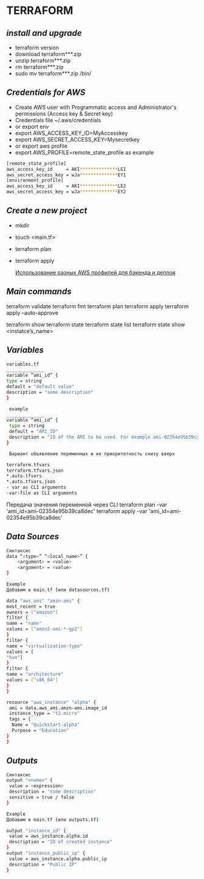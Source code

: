 # TERRAFORM
## _install and upgrade_
- terraform version
- download terraform***.zip
- unzip terraform***.zip
- rm terraform***.zip
- sudo mv terraform***.zip /bin/

## _Credentials for AWS_
- Create AWS user with Programmatic access and Administrator's permissions (Access key & Secret key)
- Credentials file ~/.aws/credentials
- or export env
- export AWS_ACCESS_KEY_ID=MyAccesskey
- export AWS_SECRET_ACCESS_KEY=Mysecretkey
- or export aws profile
- export AWS_PROFILE=remote_state_profile
as example
```sh
[remote_state_profile]
aws_access_key_id     = AKI**************LE1
aws_secret_access_key = wJa**************EY1
[environment_profile]
aws_access_key_id     = AKI**************LE2
aws_secret_access_key = wJa**************EY2
```

## _Create a new project_
- mkdir <projectname>
- touch <main.tf>
- terraform plan
- terraform apply

  [Использование разных AWS профилей для бэкенда и деплоя](https://notessysadmin.com/terraform-different-aws-profiles-for-s3-backend-and-environment)
  
## _Main commands_
terraform validate
terraform fmt
terraform plan
terraform apply
terraform apply –auto-approve

terraform show
terraform state
terraform state list
terraform state show <instatce’s_name>

## _Variables_
  ```sh
  variables.tf
______________
variable “ami_id” { 
  type = string
  default = "default value" 
  description = "some description" 
}
  ```
 ```sh
  example
______________
variable “ami_id” { 
  type = string 
  default = "AMI_ID" 
  description = "ID of the AMI to be used. For example ami-02354e95b39ca8dec" 
}

  ```
 ```sh
  Вариант объявление переменных и их приоритетность снизу вверх

terraform.tfvars
terraform.tfvars.json
*.auto.tfvars
*.auto.tfvars.json
- var as CLI arguments
-var-file as CLI arguments
  ```
  
Передача значения переменной через CLI
terraform plan -var 'ami_id=ami-02354e95b39ca8dec' 
terraform apply -var 'ami_id=ami-02354e95b39ca8dec'

  
## _Data Sources_
```sh
Синтаксис
data “<type>” “<local_name>” {
	<argument> = <value>
	<argument> = <value>
}
  ```
    
  ```sh
Example
Добавим в main.tf (или datasources.tf)

data "aws_ami" "amzn-ami" {
 most_recent = true
 owners = ["amazon"]
 filter {
 name = "name"
 values = ["amzn2-ami-*-gp2"]
 }
 filter {
 name = "virtualization-type"
 values = [
 "hvm"]
 } 
 filter {
 name = "architecture"
 values = ["x86_64"]
 }
}

resource "aws_instance" "alpha" {
   ami = data.aws_ami.amzn-ami.image_id
   instance_type = "t2.micro"
   tags = {
 	Name = "Quickstart-alpha"
 	Purpose = "Education"
 }
}

  ```
## _Outputs_
```sh
Синтаксис
output "<name>" {
 value = <expression>
 description = "some description"
 sensitive = true / false
}
  ```		
```sh
Example
Добавим в main.tf (или outputs.tf)

output "instance_id" {
 value = aws_instance.alpha.id
 description = "ID of created instance"
}
output "instance_public_ip" {
 value = aws_instance.alpha.public_ip
 description = "Public IP"
}
  ```
